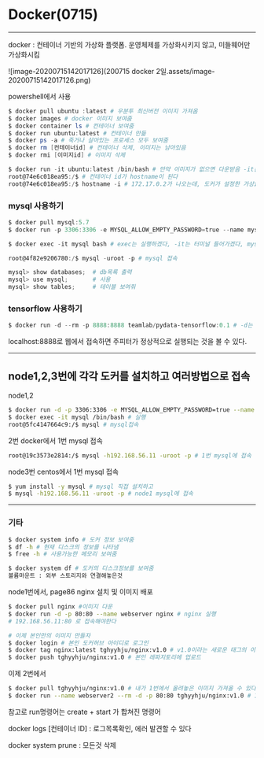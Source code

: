 # Docker(0715)

---

docker : 컨테이너 기반의 가상화 플랫폼. 운영체제를 가상화시키지 않고, 미들웨어만 가상화시킴



![image-20200715142017126](200715 docker 2일.assets/image-20200715142017126.png)

powershell에서 사용

```powershell
$ docker pull ubuntu :latest # 우분투 최신버전 이미지 가져옴
$ docker images # docker 이미지 보여줌
$ docker container ls # 컨테이너 보여줌
$ docker run ubuntu:latest # 컨테이너 만듦
$ docker ps -a # 죽거나 살아있는 프로세스 모두 보여줌
$ docker rm [컨테이너id] # 컨테이너 삭제, 이미지는 남아있음
$ docker rmi [이미지id] # 이미지 삭제

$ docker run -it ubuntu:latest /bin/bash # 만약 이미지가 없으면 다운받음 -it는 인터랙티브한 터미널을 열 수 있는 환경에 /bin/bash를 사용하겠다는 의미. 이제 리눅스 사용 가능해진다
root@74e6c018ea95:/$ # 컨테이너 id가 hostname이 된다
root@74e6c018ea95:/$ hostname -i # 172.17.0.2가 나오는데, 도커가 설정한 가상ip
```



### mysql 사용하기

```powershell
$ docker pull mysql:5.7
$ docker run -p 3306:3306 -e MYSQL_ALLOW_EMPTY_PASSWORD=true --name mysql mysql:5.7# -p는 포트포워딩,3306:3306은 3306으로 윈도우에서 호출하면 도커에서 3306으로 응답하겠다,-e는 환경설정 MYSQL_ALLOW_EMPTY_PASSWORD=true로 비밀번호 없게 하고 --name을 mysql로 입력하여 컨테이너 이름 지정, 마지막은 버전정보 입력한다

$ docker exec -it mysql bash # exec는 실행하겠다, -it는 터미널 들어가겠다, mysql이름을 bash셀을 이용해서

root@4f82e9206780:/$ mysql -uroot -p # mysql 접속

mysql> show databases;	# db목록 출력
mysql> use mysql;		# 사용
mysql> show tables; 	# 테이블 보여줘
```



### tensorflow 사용하기

```powershell
$ docker run -d --rm -p 8888:8888 teamlab/pydata-tensorflow:0.1 # -d는 디태치 모드 즉 백그라운드에서 실행되게함(stop했다가 다시 킬때 바로 켜짐) 즉, powershell 꺼도 실행된다.--rm은 stop됐을때 컨테이너를 아예 삭제시키는 명령어
```

localhost:8888로 웹에서 접속하면 주피터가 정상적으로 실행되는 것을 볼 수 있다.

---

## node1,2,3번에 각각 도커를 설치하고  여러방법으로 접속

node1,2

```sh
$ docker run -d -p 3306:3306 -e MYSQL_ALLOW_EMPTY_PASSWORD=true --name mysql mysql:5.7 # mysql 설치, node2에는 mysql2로 태깅하고 설치했다
$ docker exec -it mysql /bin/bash # 실행
root@5fc4147664c9:/$ mysql # mysql접속
```

2번 docker에서 1번 mysql 접속 

```sh
root@19c3573e2814:/$ mysql -h192.168.56.11 -uroot -p # 1번 mysql에 접속
```



node3번 centos에서 1번 mysql 접속

```sh
$ yum install -y mysql # mysql 직접 설치하고
$ mysql -h192.168.56.11 -uroot -p # node1 mysql에 접속
```

---



### 기타

```sh
$ docker system info # 도커 정보 보여줌
$ df -h # 현재 디스크의 정보를 나타냄
$ free -h # 사용가능한 메모리 보여줌

$ docker system df # 도커의 디스크정보를 보여줌
볼륨마운트 : 외부 스토리지와 연결해놓은것
```



node1번에서, page86 nginx 설치 및 이미지 배포

```sh
$ docker pull nginx #이미지 다운
$ docker run -d -p 80:80 --name webserver nginx # nginx 실행
# 192.168.56.11:80 로 접속해야한다

# 이제 본인만의 이미지 만들자
$ docker login # 본인 도커허브 아이디로 로그인
$ docker tag nginx:latest tghyyhju/nginx:v1.0 # v1.0이라는 새로운 태그의 이미지 생성 및 레파지토리(tghyyhju/nginx)에 파싱
$ docker push tghyyhju/nginx:v1.0 # 본인 레파지토리에 업로드
```



이제 2번에서

```sh
$ docker pull tghyyhju/nginx:v1.0 # 내가 1번에서 올려놓은 이미지 가져올 수 있다
$ docker run --name webserver2 --rm -d -p 80:80 tghyyhju/nginx:v1.0 # 192.168.56.12:80으로 접속가능
```



참고로 run명령어는 create + start 가 합쳐진 명령어

docker logs [컨테이너 ID] : 로그목록확인, 에러 발견할 수 있다

docker system prune : 모든것 삭제